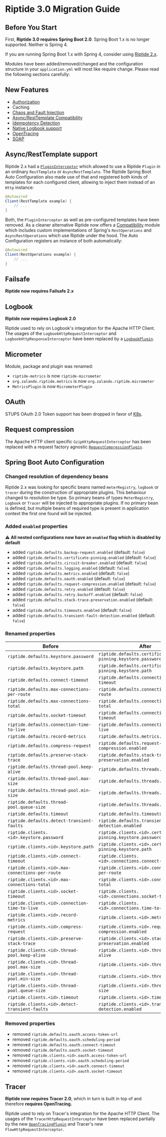 # Riptide 3.0 Migration Guide

## Before You Start

First, **Riptide 3.0 requires Spring Boot 2.0**. Spring Boot 1.x is no longer supported. Neither is Spring 4.

If you are running Spring Boot 1.x with Spring 4, consider using [Riptide 2.x](https://github.com/zalando/riptide/releases/tag/2.11.0).

Modules have been added/removed/changed and the configuration structure in your `application.yml` will most like 
require change. Please read the following sections carefully:

## New Features

- [Authorization](riptide-auth)
- Caching
- [Chaos and Fault Injection](riptide-chaos)
- [Async/RestTemplate Compatibility](riptide-compatibility)
- [Idempotency Detection](riptide-idempotency)
- [Native Logbook support](riptide-logbook)
- [OpenTracing](riptide-opentracing)
- [SOAP](riptide-soap)

## Async/RestTemplate support

Riptide 2.x had a
[`PluginInterceptor`](https://github.com/zalando/riptide/blob/2.11.0/riptide-core/src/main/java/org/zalando/riptide/PluginInterceptor.java)
which allowed to use a Riptide `Plugin` in an ordinary `RestTemplate` or `AsyncRestTemplate`. The Riptide Spring Boot
Auto Configuration also made use of that and registered both kinds of templates for each configured client, allowing
to inject them instead of an `Http` instance:

```java
@Autowired
Client(RestTemplate example) {
    // ...
}
```

Both, the `PluginInterceptor` as well as pre-configured templates have been removed. As a cleaner alternative Riptide
now offers a [Compatibility](riptide-compatibility) module which includes custom implementations of Spring's
`RestOperations` and `AsyncRestOperations` which use Riptide under the hood. The Auto Configuration registers an
instance of both automatically:

```java
@Autowired
Client(RestOperations example) {
    // ...
}
```

## Failsafe

**Riptide now requires Failsafe 2.x**

## Logbook

**Riptide now requires Logbook 2.0**

Riptide used to rely on Logbook's integration for the Apache HTTP Client. The usages of the 
`LogbookHttpRequestInterceptor` and `LogbookHttpResponseInterceptor` have been replaced by a
[`LogbookPlugin`](riptide-logbook/src/main/java/org/zalando/riptide/logbook/LogbookPlugin.java).

## Micrometer

Module, package and plugin was renamed:

- `riptide-metrics` is now `riptide-micrometer`
- `org.zalando.riptide.metrics` is now `org.zalando.riptide.micrometer`
- `MetricsPlugin` is now `MicrometerPlugin`

## OAuth

STUPS OAuth 2.0 Token support has been dropped in favor of
[K8s](https://kubernetes-on-aws.readthedocs.io/en/latest/user-guide/zalando-iam.html).

## Request compression

The Apache HTTP client specific `GzipHttpRequestInterceptor` has been replaced with a request factory agnostic 
[`RequestCompressionPlugin`](riptide-core/src/main/java/org/zalando/riptide/RequestCompressionPlugin.java). 

## Spring Boot Auto Configuration

### Changed resolution of dependency beans

Riptide 2.x was looking for specific beans named `meterRegistry`, `logbook` or `tracer` during the construction 
of appropriate plugins. 
This behaviour changed to resolution be type. 
So primary beans of types `MeterRegistry`, `Logbook` or `Tracer` will be injected to appropriate plugins.
If no primary bean is defined, but multiple beans of required type is present in application context 
the first one found will be injected.

### Added `enabled` properties

:warning: **All nested configurations now have an `enabled` flag which is disabled by default**

  - added `riptide.defaults.backup-request.enabled` (default: `false`)
  - added `riptide.defaults.certificate-pinning.enabled` (default: `false`)
  - added `riptide.defaults.circuit-breaker.enabled` (default: `false`)
  - added `riptide.defaults.logging.enabled` (default: `false`️)
  - added `riptide.defaults.metrics.enabled` (default: `false`)
  - added `riptide.defaults.oauth.enabled` (default: `false`)
  - added `riptide.defaults.request-compression.enabled` (default: `false`)
  - added `riptide.defaults.retry.enabled` (default: `false`)
  - added `riptide.defaults.retry.backoff.enabled` (default: `false`)
  - added `riptide.defaults.stack-trace-preservation.enabled` (default: `false`)
  - added `riptide.defaults.timeouts.enabled` (default: `false`)
  - added `riptide.defaults.transient-fault-detection.enabled` (default: `false`)

### Renamed properties

| Before                                           | After                                                    |
|--------------------------------------------------|----------------------------------------------------------|
| `riptide.defaults.keystore.password`             | `riptide.defaults.certificate-pinning.keystore.password` |
| `riptide.defaults.keystore.path`                 | `riptide.defaults.certificate-pinning.keystore.path`     |
| `riptide.defaults.connect-timeout`               | `riptide.defaults.connections.connect-timeout`           |
| `riptide.defaults.max-connections-per-route`     | `riptide.defaults.connections.max-per-route`             |
| `riptide.defaults.max-connections-total`         | `riptide.defaults.connections.max-total`                 |
| `riptide.defaults.socket-timeout`                | `riptide.defaults.connections.socket-timeout`            |
| `riptide.defaults.connection-time-to-live`       | `riptide.defaults.connections.time-to-live`              |
| `riptide.defaults.record-metrics`                | `riptide.defaults.metrics.enabled`                       |
| `riptide.defaults.compress-request`              | `riptide.defaults.request-compression.enabled`           |
| `riptide.defaults.preserve-stack-trace`          | `riptide.defaults.stack-trace-preservation.enabled`      |
| `riptide.defaults.thread-pool.keep-alive`        | `riptide.defaults.threads.keep-alive`                    |
| `riptide.defaults.thread-pool.max-size`          | `riptide.defaults.threads.max-size`                      |
| `riptide.defaults.thread-pool.min-size`          | `riptide.defaults.threads.min-size`                      |
| `riptide.defaults.thread-pool.queue-size`        | `riptide.defaults.threads.queue-size`                    |
| `riptide.defaults.timeout`                       | `riptide.defaults.timeouts.global`                       |
| `riptide.defaults.detect-transient-faults`       | `riptide.defaults.transient-fault-detection.enabled`     |
| `riptide.clients.<id>.keystore.password`         | `riptide.clients.<id>.certificate-pinning.keystore.password` |
| `riptide.clients.<id>.keystore.path`             | `riptide.clients.<id>.certificate-pinning.keystore.path`     |
| `riptide.clients.<id>.connect-timeout`           | `riptide.clients.<id>.connections.connect-timeout`           |
| `riptide.clients.<id>.max-connections-per-route` | `riptide.clients.<id>.connections.max-per-route`             |
| `riptide.clients.<id>.max-connections-total`     | `riptide.clients.<id>.connections.max-total`                 |
| `riptide.clients.<id>.socket-timeout`            | `riptide.clients.<id>.connections.socket-timeout`            |
| `riptide.clients.<id>.connection-time-to-live`   | `riptide.clients.<id>.connections.time-to-live`              |
| `riptide.clients.<id>.record-metrics`            | `riptide.clients.<id>.metrics.enabled`                       |
| `riptide.clients.<id>.compress-request`          | `riptide.clients.<id>.request-compression.enabled`           |
| `riptide.clients.<id>.preserve-stack-trace`      | `riptide.clients.<id>.stack-trace-preservation.enabled`      |
| `riptide.clients.<id>.thread-pool.keep-alive`    | `riptide.clients.<id>.threads.keep-alive`                    |
| `riptide.clients.<id>.thread-pool.max-size`      | `riptide.clients.<id>.threads.max-size`                      |
| `riptide.clients.<id>.thread-pool.min-size`      | `riptide.clients.<id>.threads.min-size`                      |
| `riptide.clients.<id>.thread-pool.queue-size`    | `riptide.clients.<id>.threads.queue-size`                    |
| `riptide.clients.<id>.timeout`                   | `riptide.clients.<id>.timeouts.global`                       |
| `riptide.clients.<id>.detect-transient-faults`   | `riptide.clients.<id>.transient-fault-detection.enabled`     |

### Removed properties

  - removed `riptide.defaults.oauth.access-token-url`
  - removed `riptide.defaults.oauth.scheduling-period`
  - removed `riptide.defaults.oauth.connect-timeout`
  - removed `riptide.defaults.oauth.socket-timeout`
  - removed `riptide.clients.<id>.oauth.access-token-url`
  - removed `riptide.clients.<id>.oauth.scheduling-period`
  - removed `riptide.clients.<id>.oauth.connect-timeout`
  - removed `riptide.clients.<id>.oauth.socket-timeout`

## Tracer

**Riptide now requires Tracer 2.0**, which in turn is built in top of and therefore **requires OpenTracing.**

Riptide used to rely on Tracer's integration for the Apache HTTP Client. The usages of the
`TracerHttpRequestInterceptor` have been replaced partially by the new 
[`OpenTracingPlugin`](riptide-opentracing/src/main/java/org/zalando/riptide/opentracing/OpenTracingPlugin.java) and
Tracer's new `FlowHttpRequestInterceptor`.
